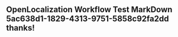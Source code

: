 <properties
ms.topic="hero-topic"
ms.test1="hero-topic"
ms.test2="test"/>

## OpenLocalization Workflow Test MarkDown 5ac638d1-1829-4313-9751-5858c92fa2dd thanks!
